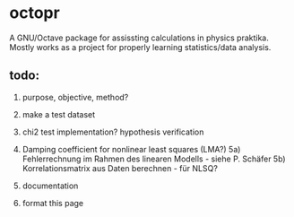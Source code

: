 # octopr
A GNU/Octave package for assissting calculations in physics praktika. Mostly works as a project for properly learning statistics/data analysis.

## todo:
1) purpose, objective, method?
2) make a test dataset
3) chi2 test implementation? hypothesis verification
4) Damping coefficient for nonlinear least squares (LMA?)
5a) Fehlerrechnung im Rahmen des linearen Modells - siehe P. Schäfer 
5b) Korrelationsmatrix aus Daten berechnen - für NLSQ?

6) documentation
7) format this page
